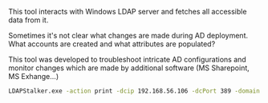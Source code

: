 This tool interacts with Windows LDAP server and fetches all accessible data from it.

Sometimes it's not clear what changes are made during AD deployment. What accounts are created and what attributes are populated?

This tool was developed to troubleshoot intricate AD configurations and monitor changes which are made by additional software (MS Sharepoint, MS Exhange...)

```bash
LDAPStalker.exe -action print -dcip 192.168.56.106 -dcPort 389 -domain "test.local" -user "administrator" -password "Y0urD0m@in@dminP@$$w0rd"
```

